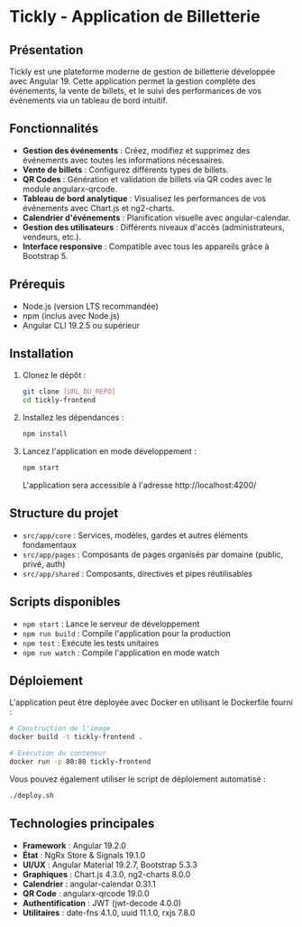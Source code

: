 # Tickly - Application de Billetterie

## Présentation

Tickly est une plateforme moderne de gestion de billetterie développée avec Angular 19. Cette application permet la gestion complète des événements, la vente de billets, et le suivi des performances de vos événements via un tableau de bord intuitif.

## Fonctionnalités

- **Gestion des événements** : Créez, modifiez et supprimez des événements avec toutes les informations nécessaires.
- **Vente de billets** : Configurez différents types de billets.
- **QR Codes** : Génération et validation de billets via QR codes avec le module angularx-qrcode.
- **Tableau de bord analytique** : Visualisez les performances de vos événements avec Chart.js et ng2-charts.
- **Calendrier d'événements** : Planification visuelle avec angular-calendar.
- **Gestion des utilisateurs** : Différents niveaux d'accès (administrateurs, vendeurs, etc.).
- **Interface responsive** : Compatible avec tous les appareils grâce à Bootstrap 5.

## Prérequis

- Node.js (version LTS recommandée)
- npm (inclus avec Node.js)
- Angular CLI 19.2.5 ou supérieur

## Installation

1. Clonez le dépôt :
   ```bash
   git clone [URL_DU_REPO]
   cd tickly-frontend
   ```

2. Installez les dépendances :
   ```bash
   npm install
   ```

3. Lancez l'application en mode développement :
   ```bash
   npm start
   ```
   L'application sera accessible à l'adresse http://localhost:4200/

## Structure du projet

- `src/app/core` : Services, modèles, gardes et autres éléments fondamentaux
- `src/app/pages` : Composants de pages organisés par domaine (public, privé, auth)
- `src/app/shared` : Composants, directives et pipes réutilisables

## Scripts disponibles

- `npm start` : Lance le serveur de développement
- `npm run build` : Compile l'application pour la production
- `npm test` : Exécute les tests unitaires
- `npm run watch` : Compile l'application en mode watch

## Déploiement

L'application peut être déployée avec Docker en utilisant le Dockerfile fourni :

```bash
# Construction de l'image
docker build -t tickly-frontend .

# Exécution du conteneur
docker run -p 80:80 tickly-frontend
```

Vous pouvez également utiliser le script de déploiement automatisé :

```bash
./deploy.sh
```

## Technologies principales

- **Framework** : Angular 19.2.0
- **État** : NgRx Store & Signals 19.1.0
- **UI/UX** : Angular Material 19.2.7, Bootstrap 5.3.3
- **Graphiques** : Chart.js 4.3.0, ng2-charts 8.0.0
- **Calendrier** : angular-calendar 0.31.1
- **QR Code** : angularx-qrcode 19.0.0
- **Authentification** : JWT (jwt-decode 4.0.0)
- **Utilitaires** : date-fns 4.1.0, uuid 11.1.0, rxjs 7.8.0
